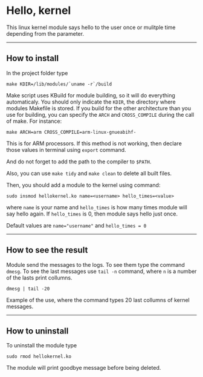 # Hello, kernel
This linux kernel module says hello to the user once
or mulitple time depending from the parameter.

---

## How to install
In the project folder type
```
make KDIR=/lib/modules/`uname -r`/build
```
Make script uses KBuild for module building,
so it will do everything automaticaly. You should only indicate the `KDIR`,
the directory where modules Makefile is stored.
If you build for the other architecture than you use for
building, you can specify the `ARCH` and `CROSS_COMPILE`
during the call of make. For instance:
```
make ARCH=arm CROSS_COMPILE=arm-linux-gnueabihf-
```
This is for ARM processors. If this method is not working, then declare those values in terminal using `export` command. 

And do not forget to add the path to the compiler to `$PATH`.

Also, you can use `make tidy` and `make clean` to delete all built files.

Then, you should add a module to the kernel using command:
```
sudo insmod hellokernel.ko name=<username> hello_times=<value>
```
where `name` is your name and `hello_times` is how many times module will say hello again.
If `hello_times` is 0, then module says hello just once.

Default values are `name="username"` and `hello_times = 0`

---

## How to see the result
Module send the messages to the logs. To see them type the command
`dmesg`. To see the last messages use `tail -n` command, where
`n` is a number of the lasts print collumns.
```
dmesg | tail -20
```
Example of the use, where the command types 20 last collumns of kernel messages.

---

## How to uninstall
To uninstall the module type
```
sudo rmod hellokernel.ko
```
The module will print goodbye message before being deleted.

